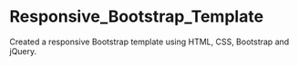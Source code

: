 # Responsive_Bootstrap_Template
Created a responsive Bootstrap template using HTML, CSS, Bootstrap and jQuery.
